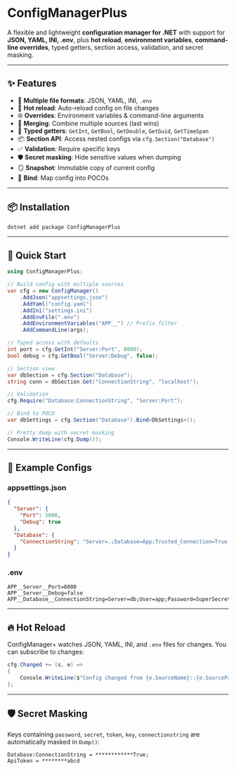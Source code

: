 ﻿# ConfigManagerPlus

A flexible and lightweight **configuration manager for .NET** with support for **JSON, YAML, INI, .env**, plus **hot reload**, **environment variables**, **command-line overrides**, typed getters, section access, validation, and secret masking.

---

## ✨ Features
- 📂 **Multiple file formats**: JSON, YAML, INI, `.env`
- 🔄 **Hot reload**: Auto-reload config on file changes
- 🌐 **Overrides**: Environment variables & command-line arguments
- 🧩 **Merging**: Combine multiple sources (last wins)
- 🎯 **Typed getters**: `GetInt`, `GetBool`, `GetDouble`, `GetGuid`, `GetTimeSpan`
- 📦 **Section API**: Access nested configs via `cfg.Section("Database")`
- ✅ **Validation**: Require specific keys
- 🛡️ **Secret masking**: Hide sensitive values when dumping
- 🪞 **Snapshot**: Immutable copy of current config
- 🔗 **Bind<T>**: Map config into POCOs

---

## 📦 Installation
```powershell
dotnet add package ConfigManagerPlus
````

---

## 🚀 Quick Start

```csharp
using ConfigManagerPlus;

// Build config with multiple sources
var cfg = new ConfigManager()
    .AddJson("appsettings.json")
    .AddYaml("config.yaml")
    .AddIni("settings.ini")
    .AddEnvFile(".env")
    .AddEnvironmentVariables("APP__") // Prefix filter
    .AddCommandLine(args);

// Typed access with defaults
int port = cfg.GetInt("Server:Port", 8080);
bool debug = cfg.GetBool("Server:Debug", false);

// Section view
var dbSection = cfg.Section("Database");
string conn = dbSection.Get("ConnectionString", "localhost");

// Validation
cfg.Require("Database:ConnectionString", "Server:Port");

// Bind to POCO
var dbSettings = cfg.Section("Database").Bind<DbSettings>();

// Pretty dump with secret masking
Console.WriteLine(cfg.Dump());
```

---

## 📂 Example Configs

### appsettings.json

```json
{
  "Server": {
    "Port": 5000,
    "Debug": true
  },
  "Database": {
    "ConnectionString": "Server=.;Database=App;Trusted_Connection=True;"
  }
}
```

### .env

```
APP__Server__Port=6000
APP__Server__Debug=false
APP__Database__ConnectionString=Server=db;User=app;Password=SuperSecret
```

---

## 🔥 Hot Reload

ConfigManager+ watches JSON, YAML, INI, and `.env` files for changes.
You can subscribe to changes:

```csharp
cfg.Changed += (s, e) =>
{
    Console.WriteLine($"Config changed from {e.SourceName}::{e.SourcePath}");
};
```

---

## 🛡️ Secret Masking

Keys containing `password`, `secret`, `token`, `key`, `connectionstring` are automatically masked in `Dump()`:

```
Database:ConnectionString = ************True;
ApiToken = ********abcd
```
